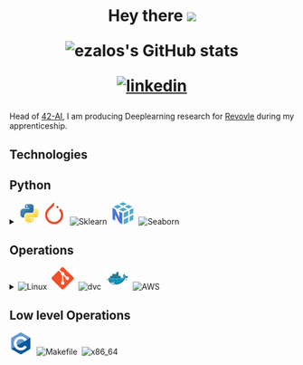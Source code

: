 
<h1 align="center">
  Hey there
  <img src="https://media.giphy.com/media/hvRJCLFzcasrR4ia7z/giphy.gif" width="30px"/>

![ezalos's GitHub stats](https://github-readme-stats.vercel.app/api?username=ezalos&show_icons=true&theme=tokyonight)

[<img src='https://cdn.jsdelivr.net/npm/simple-icons@3.0.1/icons/linkedin.svg' alt='linkedin' height='40'>](https://www.linkedin.com/in/louis-d-7b3610203/)

</h1>

Head of [42-AI](https://github.com/42-AI), I am producing Deeplearning research for [Revovle](https://revolve.team/) during my apprenticeship.



## Technologies

<h2>
  Python
</h2>
<details>
  <summary>
		<!-- <br/> -->
		<img src="https://raw.githubusercontent.com/devicons/devicon/1119b9f84c0290e0f0b38982099a2bd027a48bf1/icons/python/python-original.svg" title="Python" alt="Python" width="40" height="40"/>
		<!-- <br/> -->
		<img src="https://raw.githubusercontent.com/devicons/devicon/1119b9f84c0290e0f0b38982099a2bd027a48bf1/icons/pytorch/pytorch-original.svg" title="Pytotch" alt="Pytotch" width="40" height="40"/>&nbsp;
		<img src="https://scikit-learn.org/stable/_static/scikit-learn-logo-small.png" title="Sklearn" alt="Sklearn" height="40"/>&nbsp;
		<img src="https://raw.githubusercontent.com/devicons/devicon/1119b9f84c0290e0f0b38982099a2bd027a48bf1/icons/numpy/numpy-original.svg" title="Numpy" alt="Numpy" width="40" height="40"/>&nbsp;
		<img src="https://seaborn.pydata.org/_images/logo-mark-lightbg.svg" title="Seaborn" alt="Seaborn" width="40" height="40"/>&nbsp;
  </summary>
  <img src="https://raw.githubusercontent.com/devicons/devicon/1119b9f84c0290e0f0b38982099a2bd027a48bf1/icons/pytest/pytest-original.svg" title="pytest" alt="pytest" width="40" height="40"/>&nbsp;
  <img src="https://raw.githubusercontent.com/devicons/devicon/1119b9f84c0290e0f0b38982099a2bd027a48bf1/icons/fastapi/fastapi-original.svg" title="fastapi" alt="fastapi" width="40" height="40"/>&nbsp;
  <br/>
  <img src="https://raw.githubusercontent.com/devicons/devicon/1119b9f84c0290e0f0b38982099a2bd027a48bf1/icons/pandas/pandas-original.svg" title="Pandas" alt="Pandas" width="40" height="40"/>&nbsp;
  <img src="https://raw.githubusercontent.com/optuna/optuna/master/docs/image/optuna-logo.png" title="optuna" alt="optuna" height="40"/>&nbsp;
  <br/>
  <img src="https://upload.wikimedia.org/wikipedia/commons/thumb/0/01/Created_with_Matplotlib-logo.svg/128px-Created_with_Matplotlib-logo.svg.png?20150219130408" title="Matplotlib" alt="Matplotlib" width="40" height="40"/>&nbsp;
  <!-- <img src="https://mlflow.org/images/MLflow-logo-final-white-TM.png" title="MLflow" alt="MLflow" height="40"/>&nbsp;
  <img src="https://img.shields.io/badge/Weights_&_Biases-FFBE00?style=for-the-badge&logo=WeightsAndBiases&logoColor=white" title="" alt="" height="40"/>&nbsp; -->
</details>

<h2>
  Operations
</h2>
<details>
  <summary>
		<!-- <br/> -->
    	<img src="https://upload.wikimedia.org/wikipedia/commons/3/35/Tux.svg" title="Linux" alt="Linux" width="40" height="40"/>&nbsp;
		<img src="https://raw.githubusercontent.com/devicons/devicon/1119b9f84c0290e0f0b38982099a2bd027a48bf1/icons/git/git-original.svg" title="git" alt="git" width="40" height="40"/>&nbsp;
		<!-- <br/> -->
		<img src="https://katacoda.com/dvc/avatar" title="dvc" alt="dvc" width="40" height="40"/>&nbsp;
		<img src="https://raw.githubusercontent.com/devicons/devicon/1119b9f84c0290e0f0b38982099a2bd027a48bf1/icons/docker/docker-original.svg" title="Ubuntu" alt="Ubuntu" width="40" height="40"/>&nbsp;
		<img src="https://upload.wikimedia.org/wikipedia/commons/thumb/9/93/Amazon_Web_Services_Logo.svg/1200px-Amazon_Web_Services_Logo.svg.png" title="AWS" alt="AWS" height="40"/>&nbsp;
  </summary>
  <img src="https://raw.githubusercontent.com/devicons/devicon/1119b9f84c0290e0f0b38982099a2bd027a48bf1/icons/ubuntu/ubuntu-plain.svg" title="Ubuntu" alt="Ubuntu" width="40" height="40"/>&nbsp;
  <img src="https://secrethub.io/img/gitlab-ci.png" title="Gitlab" alt="Gitlab" width="40" height="40"/>&nbsp;
  <img src="https://raw.githubusercontent.com/devicons/devicon/1119b9f84c0290e0f0b38982099a2bd027a48bf1/icons/debian/debian-original.svg" title="Debian" alt="Debian" width="40" height="40"/>&nbsp;
  <img src="https://raw.githubusercontent.com/devicons/devicon/1119b9f84c0290e0f0b38982099a2bd027a48bf1/icons/github/github-original.svg" title="Github" alt="Github" width="40" height="40"/>&nbsp;
  <img src="https://raw.githubusercontent.com/devicons/devicon/1119b9f84c0290e0f0b38982099a2bd027a48bf1/icons/gitlab/gitlab-original.svg" title="Gitlab" alt="Gitlab" width="40" height="40"/>&nbsp;
</details>

<!-- <details> -->
  <!-- <summary> -->

<h2>
 Low level
  Operations
</h2>
<div>
	<!-- <br/> -->
	<img src="https://raw.githubusercontent.com/devicons/devicon/1119b9f84c0290e0f0b38982099a2bd027a48bf1/icons/c/c-original.svg" title="C" alt="C" width="40" height="40"/>&nbsp;
	<img src="https://cdn.icon-icons.com/icons2/2107/PNG/512/file_type_makefile_icon_130408.png" title="Makefile" alt="Makefile" height="40"/>&nbsp;
	<img src="https://user-images.githubusercontent.com/5421823/62779160-4d8fff00-baaa-11e9-8534-d3f17248b073.png" title="x86_64" alt="x86_64" height="40"/>&nbsp;
</div>
  <!-- </summary> -->
<!-- </details> -->


<!-- [<img src='https://cdn.jsdelivr.net/npm/simple-icons@3.0.1/icons/github.svg' alt='github' height='40'>](https://github.com/ezalos) -->
<!-- [<img src='https://cdn.jsdelivr.net/npm/simple-icons@3.0.1/icons/twitter.svg' alt='twitter' height='40'>](https://twitter.com/ezalos) -->


<!-- ## Algorithms

### ML

### DL

### RL -->
